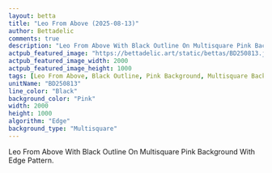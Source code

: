 ```yaml
---
layout: betta
title: "Leo From Above (2025-08-13)"
author: Bettadelic
comments: true
description: "Leo From Above With Black Outline On Multisquare Pink Background With Edge Pattern."
actpub_featured_image: "https://bettadelic.art/static/bettas/BD250813.jpg"
actpub_featured_image_width: 2000
actpub_featured_image_height: 1000
tags: [Leo From Above, Black Outline, Pink Background, Multisquare Background Pattern, Edge Pattern, August 2025]
unitName: "BD250813"
line_color: "Black"
background_color: "Pink"
width: 2000
height: 1000
algorithm: "Edge"
background_type: "Multisquare"
---
```


Leo From Above With Black Outline On Multisquare Pink Background With Edge Pattern.
